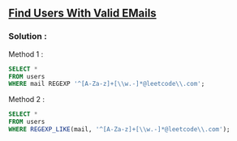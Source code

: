 ## [Find Users With Valid EMails](https://leetcode.com/problems/find-users-with-valid-e-mails)

### Solution :

Method 1 :
```sql
SELECT *
FROM users
WHERE mail REGEXP '^[A-Za-z]+[\\w.-]*@leetcode\\.com';
```

Method 2 :
```sql
SELECT *
FROM users
WHERE REGEXP_LIKE(mail, '^[A-Za-z]+[\\w.-]*@leetcode\\.com');
```
